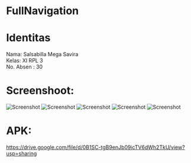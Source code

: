 # FullNavigation

# Identitas

Nama: Salsabilla Mega Savira <br>
Kelas: XI RPL 3 <br>
No. Absen : 30<br>

# Screenshoot:

![Screenshot](https://github.com/salsasavira/FullNavigation/blob/master/1.jpeg)
![Screenshot](https://github.com/salsasavira/FullNavigation/blob/master/2.jpeg)
![Screenshot](https://github.com/salsasavira/FullNavigation/blob/master/3.jpeg)
![Screenshot](https://github.com/salsasavira/FullNavigation/blob/master/4.jpeg)
![Screenshot](https://github.com/salsasavira/FullNavigation/blob/master/5.jpeg)

# APK:

https://drive.google.com/file/d/0B1SC-tgB9enJb09icTV6dWh2TkU/view?usp=sharing
